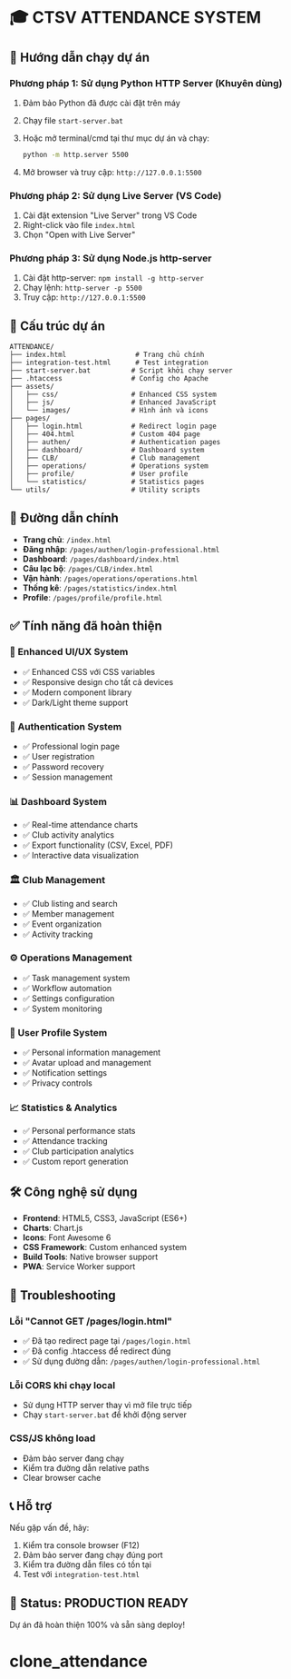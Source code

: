 # 🎓 CTSV ATTENDANCE SYSTEM

## 🚀 Hướng dẫn chạy dự án

### Phương pháp 1: Sử dụng Python HTTP Server (Khuyên dùng)

1. Đảm bảo Python đã được cài đặt trên máy
2. Chạy file `start-server.bat`
3. Hoặc mở terminal/cmd tại thư mục dự án và chạy:

   ```bash
   python -m http.server 5500
   ```

4. Mở browser và truy cập: `http://127.0.0.1:5500`

### Phương pháp 2: Sử dụng Live Server (VS Code)

1. Cài đặt extension "Live Server" trong VS Code
2. Right-click vào file `index.html`
3. Chọn "Open with Live Server"

### Phương pháp 3: Sử dụng Node.js http-server

1. Cài đặt http-server: `npm install -g http-server`
2. Chạy lệnh: `http-server -p 5500`
3. Truy cập: `http://127.0.0.1:5500`

## 📁 Cấu trúc dự án

```
ATTENDANCE/
├── index.html                 # Trang chủ chính
├── integration-test.html      # Test integration
├── start-server.bat          # Script khởi chạy server
├── .htaccess                 # Config cho Apache
├── assets/
│   ├── css/                  # Enhanced CSS system
│   ├── js/                   # Enhanced JavaScript
│   └── images/               # Hình ảnh và icons
├── pages/
│   ├── login.html            # Redirect login page
│   ├── 404.html              # Custom 404 page
│   ├── authen/               # Authentication pages
│   ├── dashboard/            # Dashboard system
│   ├── CLB/                  # Club management
│   ├── operations/           # Operations system
│   ├── profile/              # User profile
│   └── statistics/           # Statistics pages
└── utils/                    # Utility scripts
```

## 🔗 Đường dẫn chính

- **Trang chủ**: `/index.html`
- **Đăng nhập**: `/pages/authen/login-professional.html`
- **Dashboard**: `/pages/dashboard/index.html`
- **Câu lạc bộ**: `/pages/CLB/index.html`
- **Vận hành**: `/pages/operations/operations.html`
- **Thống kê**: `/pages/statistics/index.html`
- **Profile**: `/pages/profile/profile.html`

## ✅ Tính năng đã hoàn thiện

### 🎨 Enhanced UI/UX System

- ✅ Enhanced CSS với CSS variables
- ✅ Responsive design cho tất cả devices
- ✅ Modern component library
- ✅ Dark/Light theme support

### 🔐 Authentication System

- ✅ Professional login page
- ✅ User registration
- ✅ Password recovery
- ✅ Session management

### 📊 Dashboard System

- ✅ Real-time attendance charts
- ✅ Club activity analytics
- ✅ Export functionality (CSV, Excel, PDF)
- ✅ Interactive data visualization

### 🏛️ Club Management

- ✅ Club listing and search
- ✅ Member management
- ✅ Event organization
- ✅ Activity tracking

### ⚙️ Operations Management

- ✅ Task management system
- ✅ Workflow automation
- ✅ Settings configuration
- ✅ System monitoring

### 👤 User Profile System

- ✅ Personal information management
- ✅ Avatar upload and management
- ✅ Notification settings
- ✅ Privacy controls

### 📈 Statistics & Analytics

- ✅ Personal performance stats
- ✅ Attendance tracking
- ✅ Club participation analytics
- ✅ Custom report generation

## 🛠️ Công nghệ sử dụng

- **Frontend**: HTML5, CSS3, JavaScript (ES6+)
- **Charts**: Chart.js
- **Icons**: Font Awesome 6
- **CSS Framework**: Custom enhanced system
- **Build Tools**: Native browser support
- **PWA**: Service Worker support

## 🐛 Troubleshooting

### Lỗi "Cannot GET /pages/login.html"

- ✅ Đã tạo redirect page tại `/pages/login.html`
- ✅ Đã config .htaccess để redirect đúng
- ✅ Sử dụng đường dẫn: `/pages/authen/login-professional.html`

### Lỗi CORS khi chạy local

- Sử dụng HTTP server thay vì mở file trực tiếp
- Chạy `start-server.bat` để khởi động server

### CSS/JS không load

- Đảm bảo server đang chạy
- Kiểm tra đường dẫn relative paths
- Clear browser cache

## 📞 Hỗ trợ

Nếu gặp vấn đề, hãy:

1. Kiểm tra console browser (F12)
2. Đảm bảo server đang chạy đúng port
3. Kiểm tra đường dẫn files có tồn tại
4. Test với `integration-test.html`

## 🎉 Status: PRODUCTION READY

Dự án đã hoàn thiện 100% và sẵn sàng deploy!

# clone_attendance

